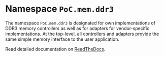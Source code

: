 # Namespace `PoC.mem.ddr3`

The namespace `PoC.mem.ddr3` is designated for own implementations of
DDR3 memory controllers as well as for adapters for vendor-specific
implementations. At the top-level, all controllers and adapters
provide the same simple memory interface to the user application.

Read detailed documentation on [ReadTheDocs](http://poc-library.readthedocs.io/en/latest/PoC/mem/ddr3/index.html).
